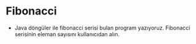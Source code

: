 # Fibonacci
* Java döngüler ile fibonacci serisi bulan program yazıyoruz. Fibonacci serisinin eleman sayısını kullanıcıdan alın.